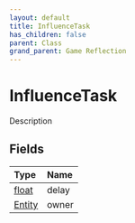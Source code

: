 ```yaml
---
layout: default
title: InfluenceTask
has_children: false
parent: Class
grand_parent: Game Reflection
---
```

# InfluenceTask
Description 

## Fields

| Type | Name |
|:----------|:--------------|
| [float](/riftbreaker-wiki/docs/game-reflection/components/float/) | delay |
| [Entity](/riftbreaker-wiki/docs/game-reflection/classes/entity/) | owner |

